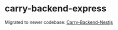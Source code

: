 # carry-backend-express


Migrated to newer codebase: <a href="https://github.com/ryanwaite28/carry-backend-nestjs">Carry-Backend-Nestjs</a>